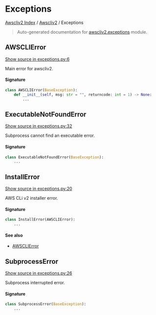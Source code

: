 # Exceptions

[Awscliv2 Index](../README.md#awscliv2-index) /
[Awscliv2](./index.md#awscliv2) /
Exceptions

> Auto-generated documentation for [awscliv2.exceptions](https://github.com/youtype/awscliv2/blob/main/awscliv2/exceptions.py) module.

## AWSCLIError

[Show source in exceptions.py:6](https://github.com/youtype/awscliv2/blob/main/awscliv2/exceptions.py#L6)

Main error for awscliv2.

#### Signature

```python
class AWSCLIError(BaseException):
    def __init__(self, msg: str = "", returncode: int = 1) -> None:
        ...
```



## ExecutableNotFoundError

[Show source in exceptions.py:32](https://github.com/youtype/awscliv2/blob/main/awscliv2/exceptions.py#L32)

Subprocess cannot find an executable error.

#### Signature

```python
class ExecutableNotFoundError(BaseException):
    ...
```



## InstallError

[Show source in exceptions.py:20](https://github.com/youtype/awscliv2/blob/main/awscliv2/exceptions.py#L20)

AWS CLi v2 installer error.

#### Signature

```python
class InstallError(AWSCLIError):
    ...
```

#### See also

- [AWSCLIError](#awsclierror)



## SubprocessError

[Show source in exceptions.py:26](https://github.com/youtype/awscliv2/blob/main/awscliv2/exceptions.py#L26)

Subprocess interrupted error.

#### Signature

```python
class SubprocessError(BaseException):
    ...
```
